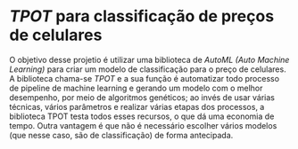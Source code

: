 # *TPOT* para classificação de preços de celulares

O objetivo desse projetio é utilizar uma biblioteca de *AutoML (Auto Machine Learning)* para criar um modelo de classificação para o preço de celulares. A biblioteca chama-se 
*TPOT* e a sua função é automatizar todo processo de pipeline de machine learning e gerando um modelo com o melhor desempenho, por meio de algoritmos genéticos;
ao invés de usar várias técnicas, vários parâmetros e realizar várias etapas dos processos, a biblioteca TPOT testa todos esses recursos, o que dá uma economia de tempo.
Outra vantagem é que não é necessário escolher vários modelos (que nesse caso, são de classificação) de forma antecipada.
